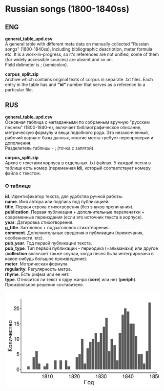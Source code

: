# Russian songs (1800-1840ss)
## ENG

**general_table_upd.csv**  
A general table with different meta data on manually collected "Russian songs" (1800-1840ss), including bibliographic description, meter formula etc. It is a work-in-progress, so it's references are not unified, some of them (for widely accessible sources) are absent and so on.    
Field delimeter is ; (semicolon).
  
**corpus_split.zip**  
Archive which contains original texts of corpus in separate .txt files. Each entry in the table has and **"id"** number that serves as a reference to a particular file.  
  
 
## RUS  
  
**general_table_upd.csv**  
Основная таблица с метаданными по собранным вручную "русским песням" (1800-1840-е), включает библиографическое описание, метрическую формулу и вещи подобного рода. Это незаконченный, рабочий вариант базы данных, многие места требует перепроверки и дополнения.  
Разделитель таблицы - ; (точка с запятой).
  
**corpus_split.zip**  
Архив с текстами корпуса в отдельных .txt файлах. У каждой песни в таблице есть номер (переменная **id**), который соответствует номеру файла с текстом.  

### О таблице  
  
**id**. Идентификатор текста, для удобства ручной работы.  
**name**. Имя автора или подпись под публикацией.  
**title**. Первая строка стихотворения (без знаков препинания).  
**publication**. Первая публикация + дополнительные перепечатки + современные переиздания (если это источник текста в корпусе).  
**year**. Датировка стихотворения.  
**g_title**. Заголовок + подзаголовок стихотворения.  
**comment**. Дополнительные сведения о публикации (примечания, особенности, etc).  
**pub_year**. Год первой публикации текста.  
**pub_type**. Тип первой публикации - периодика (+альманахи) или другое (**collection** включает также случаи, когда песня была интегрирована в какое-нибудь большое произведение).  
**meter**. Метрическая формула.  
**regularity**. Регулярность метра.  
**rhyme**. Есть рифма или ее нет.  
**type**. Относится ли текст к ядру жанра (**core**) или нет (**periph**). Произвольное решение составителя.  
  
![alt text](/RP_1800_1840_bin.png?raw=true "code for this plot -> publication_in_time_plot.R")
